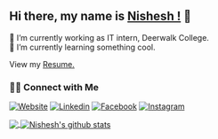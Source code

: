 ## Hi there, my name is  [Nishesh !](https://nisheshthakuri.com.np) 👋

 🔭 I’m currently working as IT intern, Deerwalk College.<br>
 🌱 I’m currently learning something cool.<br>

 View my <a href="https://github.com/nisheshthakuri/nisheshthakuri/blob/main/Resume.pdf"> Resume.</a>

### 🤝🏻 Connect with Me

<p align="left">
  <a href="https://nisheshthakuri.com.np/"><img alt="Website" src="https://img.shields.io/badge/Website-nisheshthakuri.com.np-blue?style=flat-square&logo=google-chrome"></a>
  <a href="https://www.linkedin.com/in/nisheshthakuri/"><img alt="Linkedin" src="https://img.shields.io/badge/Linkedin%20-blue?style=flat-square&logo=linkedin"></a>
   <a href="https://www.facebook.com/nishesh26/"><img alt="Facebook" src="https://img.shields.io/badge/Facebook%20-blue?style=flat-square&logo=facebook"></a>
    <a href="https://www.instagram.com/nish_thakuri/"><img alt="Instagram" src="https://img.shields.io/badge/Instagram%20-blue?style=flat-square&logo=instagram"</a>
</p>

<a href="https://github.com/nisheshthakuri">
  <img align="center" src="https://github-readme-stats.vercel.app/api/top-langs/?username=nisheshthakuri&theme=light&hide_langs_below=1" />
</a>
<a href="https://github.com/nisheshthakuri">
 <img align="center" src="https://github-readme-stats.vercel.app/api?username=nisheshthakuri&show_icons=true&theme=radical_height=27" alt="Nishesh's github stats"/>
</a>

<div align="center">



</div>

